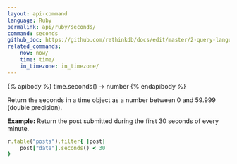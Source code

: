 ```yaml
---
layout: api-command 
language: Ruby
permalink: api/ruby/seconds/
command: seconds 
github_doc: https://github.com/rethinkdb/docs/edit/master/2-query-language/api/ruby/dates-and-times/seconds.md
related_commands:
    now: now/
    time: time/
    in_timezone: in_timezone/
---
```


{% apibody %}
time.seconds() &rarr; number
{% endapibody %}

Return the seconds in a time object as a number between 0 and 59.999 (double precision).

__Example:__ Return the post submitted during the first 30 seconds of every minute.

```rb
r.table("posts").filter{ |post|
    post["date"].seconds() < 30
}
```

